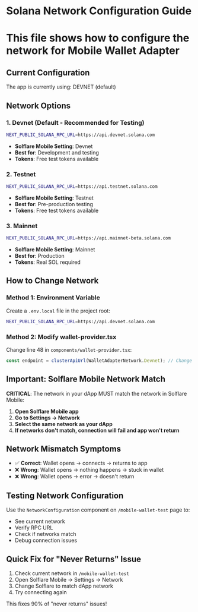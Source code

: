 # Solana Network Configuration Guide
# This file shows how to configure the network for Mobile Wallet Adapter

## Current Configuration
The app is currently using: DEVNET (default)

## Network Options

### 1. Devnet (Default - Recommended for Testing)
```bash
NEXT_PUBLIC_SOLANA_RPC_URL=https://api.devnet.solana.com
```
- **Solflare Mobile Setting**: Devnet
- **Best for**: Development and testing
- **Tokens**: Free test tokens available

### 2. Testnet
```bash
NEXT_PUBLIC_SOLANA_RPC_URL=https://api.testnet.solana.com
```
- **Solflare Mobile Setting**: Testnet
- **Best for**: Pre-production testing
- **Tokens**: Free test tokens available

### 3. Mainnet
```bash
NEXT_PUBLIC_SOLANA_RPC_URL=https://api.mainnet-beta.solana.com
```
- **Solflare Mobile Setting**: Mainnet
- **Best for**: Production
- **Tokens**: Real SOL required

## How to Change Network

### Method 1: Environment Variable
Create a `.env.local` file in the project root:
```bash
NEXT_PUBLIC_SOLANA_RPC_URL=https://api.devnet.solana.com
```

### Method 2: Modify wallet-provider.tsx
Change line 48 in `components/wallet-provider.tsx`:
```typescript
const endpoint = clusterApiUrl(WalletAdapterNetwork.Devnet); // Change to Testnet or Mainnet
```

## Important: Solflare Mobile Network Match

**CRITICAL**: The network in your dApp MUST match the network in Solflare Mobile:

1. **Open Solflare Mobile app**
2. **Go to Settings → Network**
3. **Select the same network as your dApp**
4. **If networks don't match, connection will fail and app won't return**

## Network Mismatch Symptoms

- ✅ **Correct**: Wallet opens → connects → returns to app
- ❌ **Wrong**: Wallet opens → nothing happens → stuck in wallet
- ❌ **Wrong**: Wallet opens → error → doesn't return

## Testing Network Configuration

Use the `NetworkConfiguration` component on `/mobile-wallet-test` page to:
- See current network
- Verify RPC URL
- Check if networks match
- Debug connection issues

## Quick Fix for "Never Returns" Issue

1. Check current network in `/mobile-wallet-test`
2. Open Solflare Mobile → Settings → Network
3. Change Solflare to match dApp network
4. Try connecting again

This fixes 90% of "never returns" issues!
